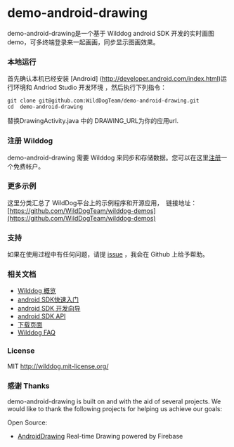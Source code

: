 # demo-android-drawing
demo-android-drawing是一个基于 Wilddog android SDK 开发的实时画图 demo，可多终端登录来一起画画，同步显示图画效果。

### 本地运行
首先确认本机已经安装 [Android] (http://developer.android.com/index.html)运行环境和 Andriod Studio 开发环境 ，然后执行下列指令：

```
git clone git@github.com:WildDogTeam/demo-android-drawing.git
cd  demo-android-drawing
```

替换DrawingActivity.java 中的 DRAWING_URL为你的应用url.


### 注册 Wilddog

demo-android-drawing 需要 Wilddog 来同步和存储数据。您可以在这里[注册](https://www.wilddog.com/my-account/signup)一个免费帐户。

### 更多示例

这里分类汇总了 WildDog平台上的示例程序和开源应用，　链接地址：[https://github.com/WildDogTeam/wilddog-demos](https://github.com/WildDogTeam/wilddog-demos)

### 支持
如果在使用过程中有任何问题，请提 [issue](https://github.com/WildDogTeam/demo-android-drawing/issues) ，我会在 Github 上给予帮助。

### 相关文档

* [Wilddog 概览](https://z.wilddog.com/overview/guide)
* [android SDK快速入门](https://z.wilddog.com/android/quickstart)
* [android SDK 开发向导](https://z.wilddog.com/android/guide/1)
* [android SDK API](https://z.wilddog.com/android/api)
* [下载页面](https://www.wilddog.com/download/)
* [Wilddog FAQ](https://z.wilddog.com/faq/qa)


### License
MIT
http://wilddog.mit-license.org/

### 感谢 Thanks

demo-android-drawing is built on and with the aid of several  projects. We would like to thank the following projects for helping us achieve our goals:

Open Source:

* [AndroidDrawing](https://github.com/firebase/AndroidDrawing) Real-time Drawing powered by Firebase
